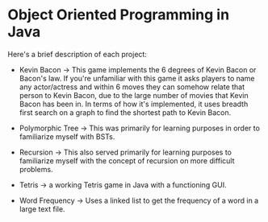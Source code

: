 # Object Oriented Programming in Java

Here's a brief description of each project:

- Kevin Bacon -> This game implements the 6 degrees of Kevin Bacon or Bacon's law. If you're unfamiliar with this game it asks players to name any actor/actress and within 6 moves they can somehow relate that person to Kevin Bacon, due to the large number of movies that Kevin Bacon has been in. In terms of how it's implemented, it uses breadth first search on a graph to find the shortest path to Kevin Bacon. 

- Polymorphic Tree -> This was primarily for learning purposes in order to familiarize myself with BSTs. 

- Recursion -> This also served primarily for learning purposes to familiarize myself with the concept of recursion on more difficult problems.

- Tetris -> a working Tetris game in Java with a functioning GUI.

- Word Frequency -> Uses a linked list to get the frequency of a word in a large text file. 

